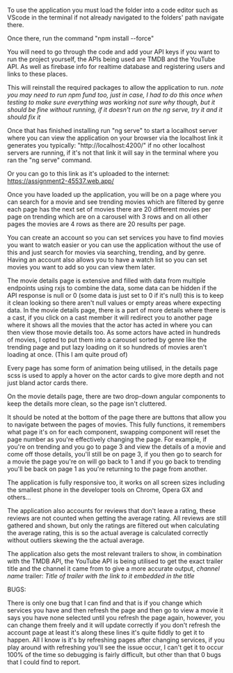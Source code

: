 To use the application you must load the folder into a code editor such as VScode in the terminal if not already navigated to the folders' path navigate there.

Once there, run the command "npm install --force"

You will need to go through the code and add your API keys if you want to run the project yourself, the APIs being used are TMDB and the YouTube API. As well as firebase info for realtime database and registering users and links to these places.

This will reinstall the required packages to allow the application to run. *note you may need to run npm fund too, just in case, I had to do this once when testing to make sure everything was working not sure why though, but it should be fine without running, if it doesn't run on the ng serve, try it and it should fix it*

Once that has finished installing run "ng serve" to start a localhost server where you can view the application on your browser via the localhost link it generates you typically: "http://localhost:4200/" if no other localhost servers are running, if it's not that link it will say in the terminal where you ran the "ng serve" command.


Or you can go to this link as it's uploaded to the internet: https://assignment2-45537.web.app/


Once you have loaded up the application, you will be on a page where you can search for a movie and see trending movies which are filtered by genre each page has the next set of movies there are 20 different movies per page on trending which are on a carousel with 3 rows and on all other pages the movies are 4 rows as there are 20 results per page. 


You can create an account so you can set services you have to find movies you want to watch easier or you can use the application without the use of this and just search for movies via searching, trending, and by genre. Having an account also allows you to have a watch list so you can set movies you want to add so you can view them later.


The movie details page is extensive and filled with data from multiple endpoints using rxjs to combine the data, some data can be hidden if the API response is null or 0 (some data is just set to 0 if it's null) this is to keep it clean looking so there aren't null values or empty areas where expecting data. In the movie details page, there is a part of more details where there is a cast, if you click on a cast member it will redirect you to another page where it shows all the movies that the actor has acted in where you can then view those movie details too. As some actors have acted in hundreds of movies, I opted to put them into a carousel sorted by genre like the trending page and put lazy loading on it so hundreds of movies aren't loading at once. (This I am quite proud of) 


Every page has some form of animation being utilised, in the details page scss is used to apply a hover on the actor cards to give more depth and not just bland actor cards there.


On the movie details page, there are two drop-down angular components to keep the details more clean, so the page isn't cluttered.


It should be noted at the bottom of the page there are buttons that allow you to navigate between the pages of movies. This fully functions, it remembers what page it's on for each component, swapping component will reset the page number as you're effectively changing the page. For example, if you're on trending and you go to page 3 and view the details of a movie and come off those details, you'll still be on page 3, if you then go to search for a movie the page you're on will go back to 1 and if you go back to trending you'll be back on page 1 as you're returning to the page from another.


The application is fully responsive too, it works on all screen sizes including the smallest phone in the developer tools on Chrome, Opera GX and others...


The application also accounts for reviews that don't leave a rating, these reviews are not counted when getting the average rating. All reviews are still gathered and shown, but only the ratings are filtered out when calculating the average rating, this is so the actual average is calculated correctly without outliers skewing the the actual average.


The application also gets the most relevant trailers to show, in combination with the TMDB API, the YouTube API is being utilised to get the exact trailer title and the channel it came from to give a more accurate output, *channel name* trailer: *Title of trailer with the link to it embedded in the title*


BUGS:

There is only one bug that I can find and that is if you change which services you have and then refresh the page and then go to view a movie it says you have none selected until you refresh the page again, however, you can change them freely and it will update correctly if you don't refresh the account page at least it's along these lines it's quite fiddly to get it to happen. All I know is it's by refreshing pages after changing services, if you play around with refreshing you'll see the issue occur, I can't get it to occur 100% of the time so debugging is fairly difficult, but other than that 0 bugs that I could find to report.
